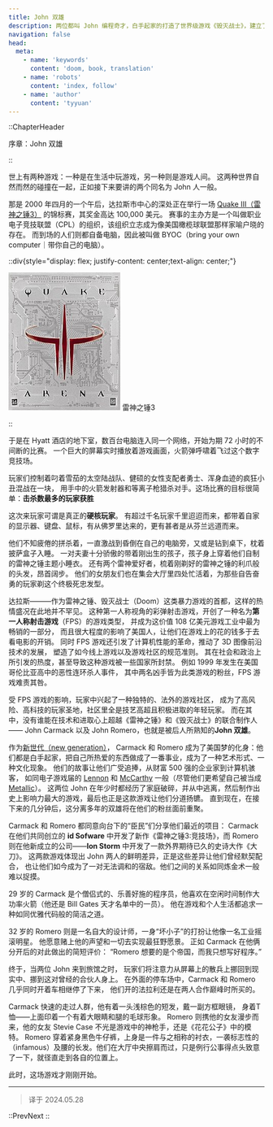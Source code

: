 ```yaml
---
title: John 双雄
description: 两位都叫 John 编程奇才，白手起家的打造了世界级游戏《毁灭战士》，建立了属于他们的商业帝国，在世界范围内掀起了文化热潮。在这巅峰时刻，两人分道扬镳，直到 2000 年的这场电竞盛会上，两人再一次相见，游戏才刚刚开始……
navigation: false
head:
  meta:
    - name: 'keywords'
      content: 'doom, book, translation'
    - name: 'robots'
      content: 'index, follow'
    - name: 'author'
      content: 'tyyuan'
---
```


::ChapterHeader

序章：John 双雄

::

世上有两种游戏：一种是在生活中玩游戏，另一种则是游戏人间。
这两种世界自然而然的碰撞在一起，正如接下来要讲的两个同名为 John 人一般。

那是 2000 年四月的一个午后，达拉斯市中心的深处正在举行一场 
[Quake III（雷神之锤3）](https://zh.wikipedia.org/zh-cn/%E9%9B%B7%E7%A5%9E%E4%B9%8B%E9%94%A4III%E7%AB%9E%E6%8A%80%E5%9C%BA)
的锦标赛，其奖金高达 100,000 美元。
赛事的主办方是一个叫做职业电子竞技联盟（CPL）的组织，该组织立志成为像美国橄榄球联盟那样家喻户晓的存在。
而到场的人们则都自备电脑，因此被叫做 BYOC（bring your own computer｜带你自己的电脑）。

::div{style="display: flex; justify-content: center;text-align: center;"}

![quake3](/quake3.jpeg)
雷神之锤3

::

于是在 Hyatt 酒店的地下室，数百台电脑连入同一个网络，开始为期 72 小时的不间断的比赛。
一个巨大的屏幕实时播放着游戏画面，火箭弹呼啸着飞过这个数字竞技场。

玩家们控制着叼着雪茄的太空陆战队、健硕的女性支配者勇士、浑身血迹的疯狂小丑混战在一块，
用手中的火箭发射器和等离子枪猎杀对手。这场比赛的目标很简单：**击杀数最多的玩家获胜**

这次来玩家可谓是真正的**硬核玩家**。
有超过千名玩家千里迢迢而来，都带着自家的显示器、键盘、鼠标，有从佛罗里达来的，更有甚者是从芬兰远道而来。

他们不知疲倦的拼杀着，一直激战到昏倒在自己的电脑旁，又或是钻到桌下，枕着披萨盒子入睡。
一对夫妻十分骄傲的带着刚出生的孩子，孩子身上穿着他们自制的雷神之锤主题小睡衣。
还有两个雷神爱好者，梳着刚剃好的雷神之锤的利爪般的头发，昂首阔步。
他们的女朋友们也在集会大厅里四处忙活着，为那些自告奋勇的玩家剃这个终极死忠发型。

达拉斯———作为雷神之锤、毁灭战士（Doom）这类暴力游戏的首都，这样的热情盛况在此地并不罕见。
这种第一人称视角的彩弹射击游戏，开创了一种名为**第一人称射击游戏**（FPS）的游戏类型，
并成为这价值 108 亿美元游戏工业中最为畅销的一部分，
而且很大程度的影响了美国人，让他们在游戏上的花的钱多于去看电影的开销。
同时 FPS 游戏还引发了计算机性能的革命，推动了 3D 图像前沿技术的发展，
塑造了如今线上游戏以及游戏社区的规范准则。
其在社会和政治上所引发的热度，甚至导致这种游戏被一些国家所封禁。
例如 1999 年发生在美国哥伦比亚高中的恶性连环杀人事件，
其中两名凶手皆为此类游戏的粉丝，FPS 游戏难责其咎。

受 FPS 游戏的影响，玩家中兴起了一种独特的、法外的游戏社区，
成为了高风险、高科技的玩家圣地，社区里全是技艺高超且积极进取的年轻玩家。
而在其中，没有谁能在技术和进取心上超越《雷神之锤》和《毁灭战士》的联合制作人——
John Carmack 以及 John Romero，也就是被后人所熟知的**John 双雄**。

作为[新世代（new generation）](https://en.wikipedia.org/wiki/Generation_Z_in_the_United_States)，
Carmack 和 Romero 成为了美国梦的化身：他们都是白手起家，把自己所热爱的东西做成了一番事业，成为了一种艺术形式、一种文化现象。
他们的故事让他们广受追捧，从财富 500 强的企业家到计算机骇客，
如同电子游戏届的 [Lennon](https://zh.wikipedia.org/wiki/%E7%BA%A6%E7%BF%B0%C2%B7%E5%88%97%E4%BE%AC) 和 
[McCarthy](https://zh.wikipedia.org/wiki/%E4%BF%9D%E7%BD%97%C2%B7%E9%BA%A6%E5%8D%A1%E7%89%B9%E5%B0%BC)
 一般（尽管他们更希望自己被当成 [Metallic](https://baike.baidu.com/item/%E9%87%91%E5%B1%9E%E4%B9%90%E9%98%9F?fromModule=lemma_search-box)）。
 这两位 John 在年少时都经历了家庭破碎，并从中逃离，然后制作出史上影响力最大的游戏，最后也正是这款游戏让他们分道扬镳。
 直到现在，在接下来的几分钟后，这分离多年的双雄将在他们的粉丝面前重聚。

Carmack 和 Romero 都同意向台下的“臣民”们分享他们最近的项目：
Carmack 在他们共同创立的 **id Sofware** 中开发了新作《雷神之锤3:竞技场》，而 Romero 则在他新成立的公司——**Ion Storm** 中开发了一款外界期待已久的史诗大作《大刀》。
这两款游戏体现出 John 两人的鲜明差异，正是这些差异让他们曾经默契配合，
也让他们如今成为了一对无法调和的宿敌。他们之间的关系如同炼金术一般难以捉摸。

29 岁的 Carmack 是个僧侣式的、乐善好施的程序员，他喜欢在空闲时间制作大功率火箭（他还是 Bill Gates 天才名单中的一员）。
他在游戏和个人生活都追求一种如同优雅代码般的简洁之道。

32 岁的 Romero 则是一名自大的设计师，一身“坏小子”的打扮让他像一名工业摇滚明星。
他愿意赌上他的声望和一切去实现最狂野愿景。
正如 Carmack 在他俩分开后的对此做出的简短评价：
“Romero 想要的是个帝国，而我只想写好程序。”

终于，当两位 John 来到旅馆之时，
玩家们将注意力从屏幕上的散兵上挪回到现实中、挪到这对曾经的合伙人身上。
在外面的停车场中，Carmack 和 Romero 几乎同时开着车相继停了下来，
他们开的法拉利还是在两人合作巅峰时所买的。

Carmack 快速的走过人群，他有着一头浅棕色的短发，戴一副方框眼镜，
身着T恤——上面印着一个有着大眼睛和腿的毛球形象。
Romero 则携他的女友漫步而来，他的女友 Stevie Case 不光是游戏中的神枪手，还是《花花公子》中的模特。
Romero 穿着紧身黑色牛仔裤，上身是一件与之相称的衬衣，一袭标志性的（infamous）及腰的长发。他们在大厅中央擦肩而过，只是例行公事得点头致意了一下，就径直走到各自的位置上。

此时，这场游戏才刚刚开始。

---

> 译于 2024.05.28

::PrevNext
::

